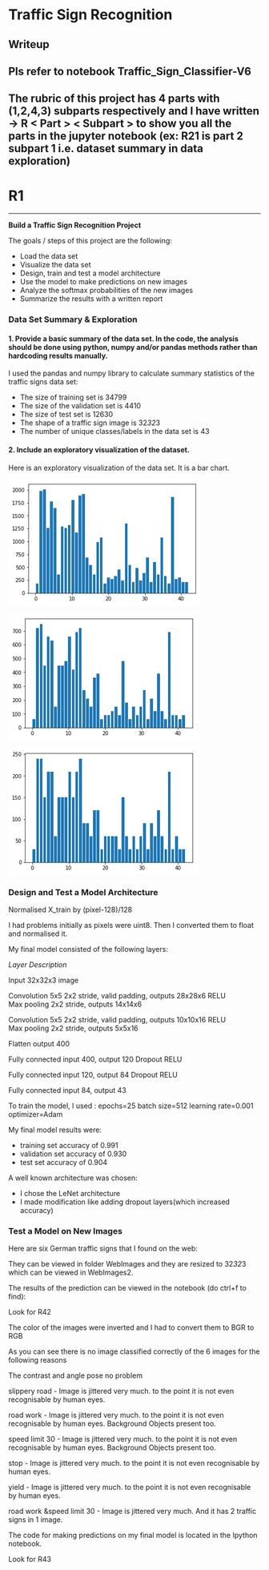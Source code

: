 # **Traffic Sign Recognition** 

## Writeup

## Pls refer to notebook Traffic_Sign_Classifier-V6

## The rubric of this project has 4 parts with (1,2,4,3) subparts respectively and I have written ->                  R < Part > < Subpart >       to show you all the parts in the jupyter notebook (ex: R21 is part 2 subpart 1 i.e. dataset summary in data exploration)

# R1

---

**Build a Traffic Sign Recognition Project**

The goals / steps of this project are the following:
* Load the data set 
* Visualize the data set
* Design, train and test a model architecture
* Use the model to make predictions on new images
* Analyze the softmax probabilities of the new images
* Summarize the results with a written report


[//]: # (Image References)


[image1]: ./writeupimgs/traingraph.png "training x is classes, y is frequency"

[image2]: ./writeupimgs/testgraph.png "testing x is classes, y is frequency"

[image3]: ./writeupimgs/validgraph.png "validation x is classes, y is frequency"



### Data Set Summary & Exploration

#### 1. Provide a basic summary of the data set. In the code, the analysis should be done using python, numpy and/or pandas methods rather than hardcoding results manually.

I used the pandas and numpy library to calculate summary statistics of the traffic
signs data set:

* The size of training set is 34799 
* The size of the validation set is 4410
* The size of test set is 12630
* The shape of a traffic sign image is 32*32*3
* The number of unique classes/labels in the data set is 43

#### 2. Include an exploratory visualization of the dataset.

Here is an exploratory visualization of the data set. It is a bar chart.

![alt text][image1]

![alt text][image2]

![alt text][image3]

### Design and Test a Model Architecture


Normalised X_train by (pixel-128)/128

I had problems initially as pixels were uint8. Then I converted them to float and normalised it.



My final model consisted of the following layers:


*Layer*						*Description*

Input						32x32x3 image

Convolution 5x5				2x2 stride, valid padding, outputs 28x28x6
RELU	
Max pooling					2x2 stride, outputs 14x14x6

Convolution 5x5				2x2 stride, valid padding, outputs 10x10x16
RELU	
Max pooling					2x2 stride, outputs 5x5x16

Flatten 					 output 400

Fully connected				input 400, output 120
Dropout
RELU	

Fully connected				input 120, output 84
Dropout
RELU	

Fully connected				input 84, output 43




To train the model, I used :
    epochs=25
    batch size=512
    learning rate=0.001
    optimizer=Adam



My final model results were:
* training set accuracy of 0.991
* validation set accuracy of 0.930 
* test set accuracy of 0.904



A well known architecture was chosen:

* I chose the LeNet architecture
* I made modification like adding dropout layers(which increased accuracy)



### Test a Model on New Images


Here are six German traffic signs that I found on the web:

They can be viewed in folder WebImages and they are resized to 32*32*3 which can be viewed in WebImages2.

The results of the prediction can be viewed in the notebook (do ctrl+f to find):
   
   Look for R42 
   
   The color of the images were inverted and I had to convert them to BGR to RGB
   
   As you can see there is no image classified correctly of the 6 images for the following reasons
   
   The contrast and angle pose no problem
   
   slippery road - Image is jittered very much. to the point it is not even recognisable by human eyes.
   
   road work - Image is jittered very much. to the point it is not even recognisable by human eyes. Background Objects present too.
   
   speed limit 30 - Image is jittered very much. to the point it is not even recognisable by human eyes. Background Objects present too.
   
   stop - Image is jittered very much. to the point it is not even recognisable by human eyes.
   
   yield - Image is jittered very much. to the point it is not even recognisable by human eyes.
   
   road work &speed limit 30 - Image is jittered very much. And it has 2 traffic signs in 1 image.
  
   

The code for making predictions on my final model is located in the Ipython notebook.

   Look for R43

